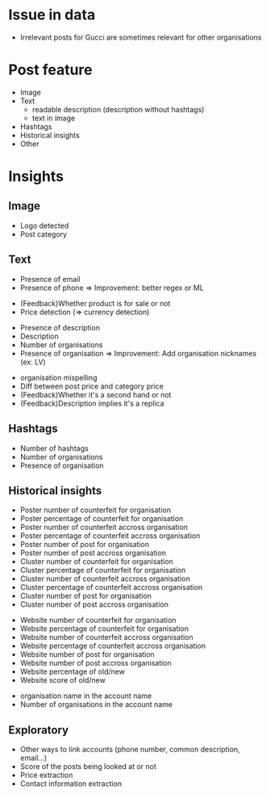 # Issue in data
- Irrelevant posts for Gucci are sometimes relevant for other organisations


# Post feature
- Image
- Text
  - readable description (description without hashtags)
  - text in image
- Hashtags
- Historical insights
- Other


# Insights
## Image
+ Logo detected
+ Post category

## Text
+ Presence of email
+ Presence of phone => Improvement: better regex or ML
- (Feedback)Whether product is for sale or not
- Price detection (=> currency detection)
+ Presence of description
+ Description
+ Number of organisations
+ Presence of organisation => Improvement: Add organisation nicknames (ex: LV)
- organisation mispelling
- Diff between post price and category price
- (Feedback)Whether it's a second hand or not
- (Feedback)Description implies it's a replica

## Hashtags
+ Number of hashtags
+ Number of organisations
+ Presence of organisation

## Historical insights
+ Poster number of counterfeit for organisation
+ Poster percentage of counterfeit for organisation
+ Poster number of counterfeit accross organisation
+ Poster percentage of counterfeit accross organisation
+ Poster number of post for organisation
+ Poster number of post accross organisation
+ Cluster number of counterfeit for organisation
+ Cluster percentage of counterfeit for organisation
+ Cluster number of counterfeit accross organisation
+ Cluster percentage of counterfeit accross organisation
+ Cluster number of post for organisation
+ Cluster number of post accross organisation
- Website number of counterfeit for organisation
- Website percentage of counterfeit for organisation
- Website number of counterfeit accross organisation
- Website percentage of counterfeit accross organisation
- Website number of post for organisation
- Website number of post accross organisation
- Website percentage of old/new
- Website score of old/new
+ organisation name in the account name
+ Number of organisations in the account name

## Exploratory
- Other ways to link accounts (phone number, common description, email...)
- Score of the posts being looked at or not
- Price extraction
- Contact information extraction
